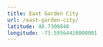```yaml
---
title: East Garden City
url: /east-garden-city/
latitude: 40.7300848
longitude: -73.59564420000001
---
```


